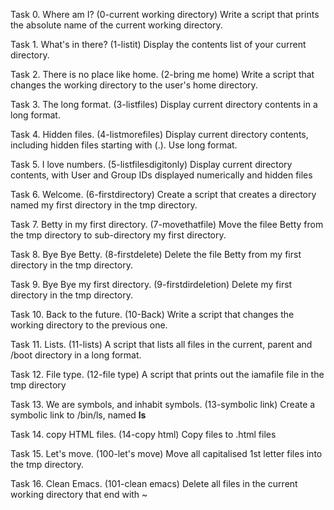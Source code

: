 Task 0. Where am I? (0-current working directory)
Write a script that prints the absolute name of the current working directory.

Task 1. What's in there? (1-listit)
Display the contents list of your current directory.

Task 2. There is no place like home. (2-bring me home)
Write a script that changes the working directory to the user's home directory.

Task 3. The long format. (3-listfiles)
Display current directory contents in a long format.

Task 4. Hidden files. (4-listmorefiles)
Display current directory contents, including hidden files starting with (.). Use long format.

Task 5. I love numbers. (5-listfilesdigitonly)
Display current directory contents, with User and Group IDs displayed numerically and hidden files

Task 6. Welcome. (6-firstdirectory)
Create a script that creates a directory named my first directory in the tmp directory.

Task 7. Betty in my first directory. (7-movethatfile)
Move the filee Betty from the tmp directory to sub-directory my first directory.

Task 8. Bye Bye Betty. (8-firstdelete) 
Delete the file Betty from my first directory in the tmp directory. 

Task 9. Bye Bye my first directory. (9-firstdirdeletion)
Delete my first directory in the tmp directory.

Task 10. Back to the future. (10-Back)
Write a script that changes the working directory to the previous one.

Task 11. Lists. (11-lists)
A script that lists all files in the current, parent and /boot directory in a long format.

Task 12. File type. (12-file type)
A script that prints out the iamafile file in the tmp directory

Task 13. We are symbols, and inhabit symbols. (13-symbolic link)
Create a symbolic link to /bin/ls, named __ls__

Task 14. copy HTML files. (14-copy html)
Copy files to .html files   

Task 15. Let's move. (100-let's move)
Move all capitalised 1st letter files into the tmp directory.

Task 16. Clean Emacs. (101-clean emacs)
Delete all files in the current working directory that end with ~ 
